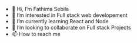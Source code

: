 - 👋 Hi, I’m  Fathima Sebila
- 👀 I’m interested in Full stack web developement  
- 🌱 I’m currently learning React and Node
- 💞️ I’m looking to collaborate on Full stack Projects
- 📫 How to reach me  
<!---
sebiila/sebiila is a ✨ special ✨ repository because its `README.md` (this file) appears on your GitHub profile.
You can click the Preview link to take a look at your changes.
--->
